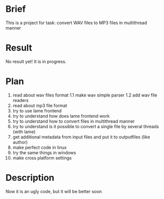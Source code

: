 # Brief
This is a project for task: convert WAV files to MP3 files in multithread manner

# Result
No result yet! It is in progress.

# Plan

1. read about wav files format
1.1 make wav simple parser
1.2 add wav file readers
2. read about mp3 file format
3. try to use lame frontend
4. try to understand how does lame frontend work
5. try to understand how to convert files in multithread manner
6. try to understand is it possible to convert a single file by several threads (with lame)
7. get additional metadata from input files and put it to outputfiles (like author)
8. make perfect code in linux
9. try the same things in windows
10. make cross platform settings




# Description

Now it is an ugly code, but it will be better soon